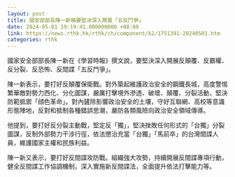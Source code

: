 ```yaml
---
layout: post
title: 國安部部長陳一新稱要堅決深入開展「五反鬥爭」
date: 2024-05-01 19:19:41.000000000 +08:00
link: https://news.rthk.hk/rthk/ch/component/k2/1751391-20240501.htm
categories: rthk
---
```


國家安全部部長陳一新在《學習時報》撰文說，要堅決深入開展反顛覆、反霸權、反分裂、反恐怖、反間諜「五反鬥爭」。

陳一新表示，要打好反顛覆保衛戰。對外築起維護政治安全的鋼鐵長城，高度警惕繁華敵對勢力西化、分化圖謀，嚴厲打擊境外滲透、破壞、顛覆、分裂活動，堅決防範抵禦「顔色革命」。對內鏟除影響政治安全的土壤，守好互聯網、高校等意識形態陣地，反對和抵制各種錯誤思潮，嚴防各類風險向政治安全領域傳導。

他提到，要打好反分裂主動戰，堅定反「獨」，堅決挫敗任何形式的「台獨」分裂圖謀，反制外部勢力干涉行徑，依法懲治充當「台獨」「馬前卒」的台灣間諜人員，維護國家主權和民族利益。

陳一新又表示，要打好反間諜攻防戰。組織強大攻勢，持續開展反間諜專項行動，健全反間諜工作協調機制，深入實施新反間諜法，全面提升依法打擊能力等。
